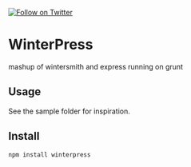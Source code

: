 [![Follow on Twitter](https://img.shields.io/twitter/follow/websecurify.svg?logo=twitter)](https://twitter.com/websecurify)

# WinterPress

mashup of wintersmith and express running on grunt

## Usage

See the sample folder for inspiration.

## Install

	npm install winterpress
